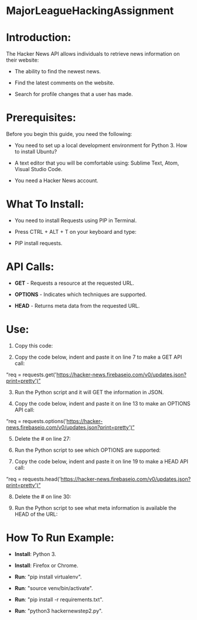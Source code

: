 # MajorLeagueHackingAssignment

# Introduction: 

The Hacker News API allows individuals to retrieve news information on their website: 

*	The ability to find the newest news.

*	Find the latest comments on the website.

*	Search for profile changes that a user has made. 

# Prerequisites: 

Before you begin this guide, you need the following: 

*	You need to set up a local development environment for Python 3. How to install Ubuntu? 

*	A text editor that you will be comfortable using: Sublime Text, Atom, Visual Studio Code. 

*	You need a Hacker News account. 

# What To Install:

*	You need to install Requests using PIP in Terminal. 

*	Press CTRL + ALT + T on your keyboard and type:

*	PIP install requests.

# API Calls:

*	**GET** - Requests a resource at the requested URL.

*	**OPTIONS** - Indicates which techniques are supported.

*	**HEAD** - Returns meta data from the requested URL.

# Use:

1.	Copy this code: 
 
2.	Copy the code below, indent and paste it on line 7 to make a GET API call: 

“req = requests.get('https://hacker-news.firebaseio.com/v0/updates.json?print=pretty')”

3.	Run the Python script and it will GET the information in JSON. 
 





4.	Copy the code below, indent and paste it on line 13 to make an OPTIONS API call: 

“req = requests.options('https://hacker-news.firebaseio.com/v0/updates.json?print=pretty')”

5.	Delete the # on line 27:
 
6.	Run the Python script to see which OPTIONS are supported:
 


7.	Copy the code below, indent and paste it on line 19 to make a HEAD API call:

“req = requests.head('https://hacker-news.firebaseio.com/v0/updates.json?print=pretty')”

8.	Delete the # on line 30:
 
9.	Run the Python script to see what meta information is available the HEAD of the URL:
 
# How To Run Example:

*	**Install**: Python 3.

*	**Install**: Firefox or Chrome.

*	**Run**: "pip install virtualenv".

*	**Run**: "source venv/bin/activate".

*	**Run**: "pip install -r requirements.txt".

*	**Run**: "python3 hackernewstep2.py".
